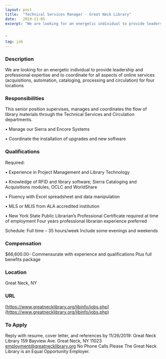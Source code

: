 ```yaml
---
layout: post
title:  "Technical Services Manager - Great Neck Library"
date:   2019-11-05
excerpt: "We are looking for an energetic individual to provide leadership and professional expertise and to coordinate for all aspects of online services (acquisitions, automation, cataloging, processing and circulation) for four locations 

 
"
tag: job
---
```


### Description   

We are looking for an energetic individual to provide leadership and professional expertise and to coordinate for all aspects of online services (acquisitions, automation, cataloging, processing and circulation) for four locations 

 



### Responsibilities   

This senior position supervises, manages and coordinates the flow of library materials through the Technical Services and Circulation departments.


• 	Manage our Sierra and Encore Systems

• 	Coordinate the installation of upgrades and new software


### Qualifications   

Required:

• 	Experience in Project Management and Library Technology

• 	Knowledge of RFID and library software; Sierra Cataloging and Acquisitions modules, OCLC and WorldShare 

• 	Fluency with Excel spreadsheet and data manipulation

• 	MLS or MLIS from ALA accredited institution

• 	New York State Public Librarian’s Professional Certificate required at time of employment
Four years professional librarian experience preferred

Schedule:
Full time – 35 hours/week 
 Include some evenings and weekends




### Compensation   

$66,600.00- Commensurate with experience and qualifications  Plus full benefits package


### Location   

Great Neck, NY


### URL   

[https://www.greatnecklibrary.org/libinfo/jobs.php](https://www.greatnecklibrary.org/libinfo/jobs.php)

### To Apply   

Reply with resume, cover letter, and references by 11/26/2019:
Great Neck Library
159 Bayview Ave.
Great Neck, NY  11023
employment@greatnecklibrary.org
No Phone Calls Please
The Great Neck Library is an Equal Opportunity Employer.






